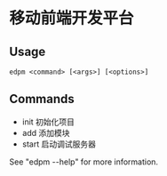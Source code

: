 # 移动前端开发平台

## Usage

    edpm <command> [<args>] [<options>]

## Commands


+ init      初始化项目
+ add       添加模块
+ start     启动调试服务器

See "edpm <command> --help" for more information.
